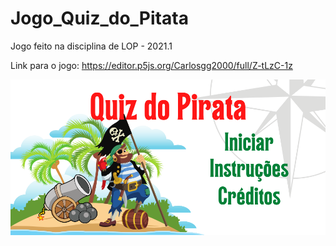 # Jogo_Quiz_do_Pitata
Jogo feito na disciplina de LOP - 2021.1

Link para o jogo:
https://editor.p5js.org/Carlosgg2000/full/Z-tLzC-1z

![jogo](Imagens/FundoFrente.png)
